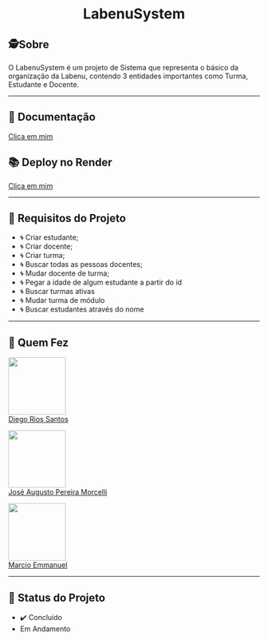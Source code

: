<h1 align="center"> LabenuSystem </h1>

##  🕵Sobre
O LabenuSystem é um projeto de Sistema que representa o básico da organização da Labenu, contendo 3 entidades importantes como Turma, Estudante e Docente.

---
## 📖 Documentação 

<a href="#">Clica em mim</a>

## 📚 Deploy no Render

<a href="#">Clica em mim</a>

---
## 🚧 Requisitos do Projeto

- 🌀 Criar estudante;
- 🌀 Criar docente;
- 🌀 Criar turma;
- 🌀 Buscar todas as pessoas docentes;
- 🌀 Mudar docente de turma;
- 🌀 Pegar a idade de algum estudante a partir do id
- 🌀 Buscar turmas ativas
- 🌀 Mudar turma de módulo
- 🌀 Buscar estudantes através do nome

---
##  🧒 Quem Fez 

[<img src="https://avatars.githubusercontent.com/u/99925453?v=4" width=115 ><br>](https://github.com/josemorcelli) 
  <a href=https://github.com/DiegoRiosS-dev>Diego Rios Santos</a>

[<img src="https://avatars.githubusercontent.com/u/102266417?v=4" width=115><br>](https://github.com/josemorcelli) 
  <a href=https://github.com/josemorcelli>José Augusto Pereira Morcelli</a>
  
[<img src="https://avatars.githubusercontent.com/u/100731829?v=4" width=115><br>](https://github.com/josemorcelli) 
  <a href=https://github.com/M-Emmanuel-G>Marcio Emmanuel</a>

---
##  🧭 Status do Projeto
 
 - ✔️ Concluido 
 - Em Andamento
